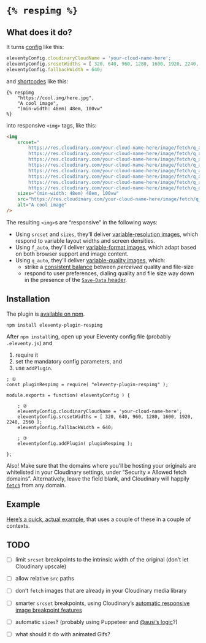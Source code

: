 # `{% respimg %}`

## What does it do?

It turns [config](https://www.11ty.io/docs/config/) like this:

```javascript
eleventyConfig.cloudinaryCloudName = 'your-cloud-name-here';
eleventyConfig.srcsetWidths = [ 320, 640, 960, 1280, 1600, 1920, 2240, 2560 ];
eleventyConfig.fallbackWidth = 640;
```

and [shortcodes](https://www.11ty.io/docs/shortcodes/) like this:

```nunjucks
{% respimg
	"https://cool.img/here.jpg",
	"A cool image",
	"(min-width: 48em) 48em, 100vw"
%}
```

into responsive `<img>` tags, like this:

```html
<img
	srcset="
		https://res.cloudinary.com/your-cloud-name-here/image/fetch/q_auto,f_auto,w_320/https://cool.img/here.jpg 320w,
		https://res.cloudinary.com/your-cloud-name-here/image/fetch/q_auto,f_auto,w_640/https://cool.img/here.jpg 640w,
		https://res.cloudinary.com/your-cloud-name-here/image/fetch/q_auto,f_auto,w_960/https://cool.img/here.jpg 960w,
		https://res.cloudinary.com/your-cloud-name-here/image/fetch/q_auto,f_auto,w_1280/https://cool.img/here.jpg 1280w,
		https://res.cloudinary.com/your-cloud-name-here/image/fetch/q_auto,f_auto,w_1600/https://cool.img/here.jpg 1600w,
		https://res.cloudinary.com/your-cloud-name-here/image/fetch/q_auto,f_auto,w_1920/https://cool.img/here.jpg 1920w,
		https://res.cloudinary.com/your-cloud-name-here/image/fetch/q_auto,f_auto,w_2240/https://cool.img/here.jpg 2240w,
		https://res.cloudinary.com/your-cloud-name-here/image/fetch/q_auto,f_auto,w_2560/https://cool.img/here.jpg 2560w"
	sizes="(min-width: 48em) 48em, 100vw"
	src="https://res.cloudinary.com/your-cloud-name-here/image/fetch/q_auto,f_auto,w_640/https://cool.img/here.jpg"
	alt="A cool image"
/>
```

The resulting `<img>`s are “responsive” in the following ways:

- Using `srcset` and `sizes`, they’ll deliver [variable-resolution images](https://cloudinary.com/blog/responsive_images_guide_part_2_variable_image_resolution), which respond to variable layout widths and screen densities.
- Using `f_auto`, they’ll deliver [variable-format images](https://cloudinary.com/blog/responsive_images_guide_part_3_variable_image_encoding#variable_formats), which  adapt based on both browser support and image content.
- Using `q_auto`, they’ll deliver [variable-quality images](https://cloudinary.com/blog/responsive_images_guide_part_3_variable_image_encoding#variable_quality_compression), which:
	- strike a [consistent balance](https://cloudinary.com/blog/the_holy_grail_of_image_optimization_or_balancing_visual_quality_and_file_size) between *perceived* quality and file-size
	- respond to user preferences, dialing quality and file size way down in the presence of the [`Save-Data` header](https://developers.google.com/web/fundamentals/performance/optimizing-content-efficiency/save-data/).

## Installation

The plugin is [available on npm](https://www.npmjs.com/package/eleventy-plugin-respimg).

```
npm install eleventy-plugin-respimg
```

After `npm install`ing, open up your Eleventy config file (probably `.eleventy.js`) and

1. require it
2. set the mandatory config parameters, and 
3. use `addPlugin`.

```
; ①
const pluginRespimg = require( "eleventy-plugin-respimg" );

module.exports = function( eleventyConfig ) {

	; ②
	eleventyConfig.cloudinaryCloudName = 'your-cloud-name-here';
	eleventyConfig.srcsetWidths = [ 320, 640, 960, 1280, 1600, 1920, 2240, 2560 ];
	eleventyConfig.fallbackWidth = 640;

	; ③
	eleventyConfig.addPlugin( pluginRespimg );
	
};
````

Also! Make sure that the domains where you’ll be hosting your originals are whitelisted in your Cloudinary settings, under “Security » Allowed fetch domains”. Alternatively, leave the field blank, and Cloudinary will happily [`fetch`](https://cloudinary.com/documentation/fetch_remote_images#remote_image_fetch_url) from any domain. 

## Example

[Here’s a quick, actual example](https://github.com/eeeps/eleventy-respimg-example), that uses a couple of these in a couple of contexts.

## TODO

- [ ] limit `srcset` breakpoints to the intrinsic width of the original (don’t let Cloudinary upscale)
- [ ] allow relative `src` paths
- [ ] don’t `fetch` images that are already in your Cloudinary media library
- [ ] smarter `srcset` breakpoints, using Cloudinary’s [automatic responsive image breakpoint features](http://www.responsivebreakpoints.com)
- [ ] automatic `sizes`‽ (probably using Puppeteer and [@ausi’s logic](https://github.com/ausi/respimagelint/blob/master/src/util/computeSizesAttribute.js)?)
- [ ] what should it do with animated Gifs?

